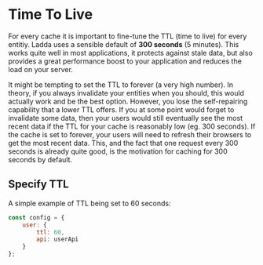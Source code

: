 # Time To Live

For every cache it is important to fine-tune the TTL (time to live) for every entitiy. Ladda uses a sensible default of **300 seconds** (5 minutes). This works quite well in most applications, it protects against stale data, but also provides a great performance boost to your application and reduces the load on your server.

It might be tempting to set the TTL to forever (a very high number). In theory, if you always invalidate your entities when you should, this would actually work and be the best option. However, you lose the self-repairing capability that a lower TTL offers. If you at some point would forget to invalidate some data, then your users would still eventually see the most recent data if the TTL for your cache is reasonably low (eg. 300 seconds). If the cache is set to forever, your users will need to refresh their browsers to get the most recent data. This, and the fact that one request every 300 seconds is already quite good, is the motivation for caching for 300 seconds by default.

## Specify TTL

A simple example of TTL being set to 60 seconds:

```javascript
const config = {
    user: {
        ttl: 60,
        api: userApi
    }
};
```
